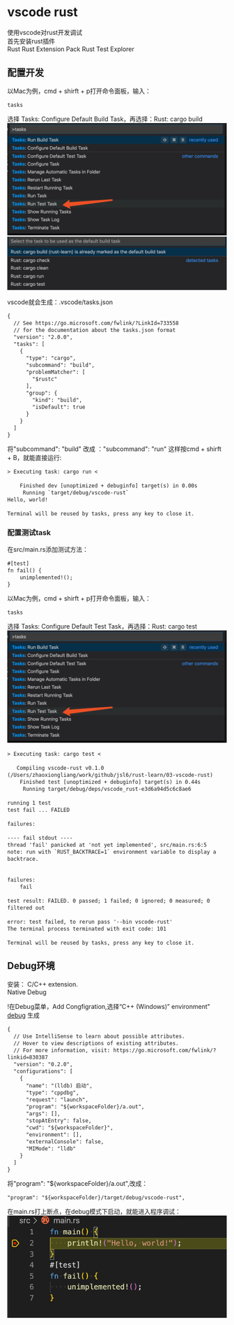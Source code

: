 # vscode rust
使用vscode对rust开发调试  
首先安装rust插件  
Rust
Rust Extension Pack
Rust Test Explorer

## 配置开发
以Mac为例，cmd + shirft + p打开命令面板，输入：
```
tasks
```
选择 Tasks: Configure Default Build Task，再选择：Rust: cargo build  
![task](https://github.com/jsl6/rust-learn/blob/master/03-vscode-rust/images/test.jpg?raw=true)
![cargo-build](https://github.com/jsl6/rust-learn/blob/master/03-vscode-rust/images/cargo-build.jpg?raw=true)


vscode就会生成：.vscode/tasks.json
```
{
  // See https://go.microsoft.com/fwlink/?LinkId=733558 
  // for the documentation about the tasks.json format
  "version": "2.0.0",
  "tasks": [
    {
      "type": "cargo",
      "subcommand": "build",
      "problemMatcher": [
        "$rustc"
      ],
      "group": {
        "kind": "build",
        "isDefault": true
      }
    }
  ]
}
```

将"subcommand": "build" 改成 ："subcommand": "run"
这样按cmd + shirft + B，就能直接运行:
```
> Executing task: cargo run <

    Finished dev [unoptimized + debuginfo] target(s) in 0.00s
     Running `target/debug/vscode-rust`
Hello, world!

Terminal will be reused by tasks, press any key to close it.
```

### 配置测试task
在src/main.rs添加测试方法：
```
#[test]
fn fail() {
    unimplemented!();
}
```
以Mac为例，cmd + shirft + p打开命令面板，输入：
```
tasks
```
选择 Tasks: Configure Default Test Task，再选择：Rust: cargo test
![cargo test](https://github.com/jsl6/rust-learn/blob/master/03-vscode-rust/images/test.jpg?raw=true)
```
> Executing task: cargo test <

   Compiling vscode-rust v0.1.0 (/Users/zhaoxiongliang/work/github/jsl6/rust-learn/03-vscode-rust)
    Finished test [unoptimized + debuginfo] target(s) in 0.44s
     Running target/debug/deps/vscode_rust-e3d6a94d5c6c8ae6

running 1 test
test fail ... FAILED

failures:

---- fail stdout ----
thread 'fail' panicked at 'not yet implemented', src/main.rs:6:5
note: run with `RUST_BACKTRACE=1` environment variable to display a backtrace.


failures:
    fail

test result: FAILED. 0 passed; 1 failed; 0 ignored; 0 measured; 0 filtered out

error: test failed, to rerun pass '--bin vscode-rust'
The terminal process terminated with exit code: 101

Terminal will be reused by tasks, press any key to close it.
```

## Debug环境
安装：
C/C++ extension.  
Native Debug  

!在Debug菜单，Add Congfigration,选择“C++ (Windows)” environment"
[debug](https://github.com/jsl6/rust-learn/blob/master/03-vscode-rust/images/debug.jpg?raw=true)
生成
```
{
  // Use IntelliSense to learn about possible attributes.
  // Hover to view descriptions of existing attributes.
  // For more information, visit: https://go.microsoft.com/fwlink/?linkid=830387
  "version": "0.2.0",
  "configurations": [
    {
      "name": "(lldb) 启动",
      "type": "cppdbg",
      "request": "launch",
      "program": "${workspaceFolder}/a.out",
      "args": [],
      "stopAtEntry": false,
      "cwd": "${workspaceFolder}",
      "environment": [],
      "externalConsole": false,
      "MIMode": "lldb"
    }
  ]
}
```
将"program": "${workspaceFolder}/a.out",改成：
```
"program": "${workspaceFolder}/target/debug/vscode-rust",
```

在main.rs打上断点，在debug模式下启动，就能进入程序调试：
![rust debugger](https://github.com/jsl6/rust-learn/blob/master/03-vscode-rust/images/debugger.jpg?raw=true)